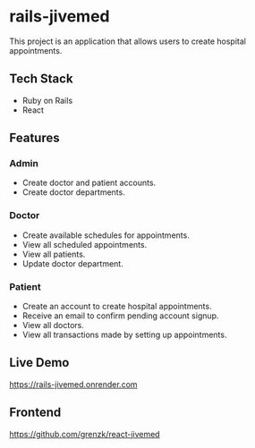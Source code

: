 # rails-jivemed

This project is an application that allows users to create hospital appointments.

## Tech Stack

- Ruby on Rails
- React

## Features

### Admin

- Create doctor and patient accounts.
- Create doctor departments.

### Doctor

- Create available schedules for appointments.
- View all scheduled appointments.
- View all patients.
- Update doctor department.

### Patient

- Create an account to create hospital appointments.
- Receive an email to confirm pending account signup.
- View all doctors.
- View all transactions made by setting up appointments.

## Live Demo

https://rails-jivemed.onrender.com

## Frontend

https://github.com/grenzk/react-jivemed
